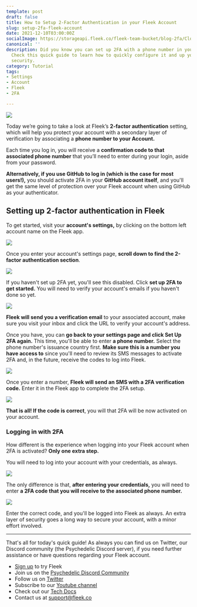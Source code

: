 ```yaml
---
template: post
draft: false
title: How to Setup 2-Factor Authentication in your Fleek Account
slug: setup-2fa-fleek-account
date: 2021-12-10T03:00:00Z
socialImage: https://storageapi.fleek.co/fleek-team-bucket/blog-2fa/Cloudflare-RepoSwitch.png
canonical: ''
description: Did you know you can set up 2FA with a phone number in your account?
  Check this quick guide to learn how to quickly configure it and up your account’s
  security.
category: Tutorial
tags:
- Settings
- Account
- Fleek
- 2FA

---
```

![](https://storageapi.fleek.co/fleek-team-bucket/blog-2fa/Cloudflare-RepoSwitch.png)

Today we’re going to take a look at Fleek’s **2-factor authentication** setting, which will help you protect your account with a secondary layer of verification by associating a **phone number to your Account.**

Each time you log in, you will receive a **confirmation code to that associated phone number** that you’ll need to enter during your login, aside from your password.

**Alternatively, if you use GitHub to log in (which is the case for most users!),** you should activate 2FA in your **GitHub account itself**, and you'll get the same level of protection over your Fleek account when using GitHub as your authenticator.

## Setting up 2-factor authentication in Fleek

To get started, visit your **account's settings,** by clicking on the bottom left account name on the Fleek app.

![](https://storageapi.fleek.co/fleek-team-bucket/blog-2fa/image%20261%20(1).png)

Once you enter your account's settings page, **scroll down to find the 2-factor authentication section**.

![](https://storageapi.fleek.co/fleek-team-bucket/blog-2fa/image%20262.png)

If you haven't set up 2FA yet, you'll see this disabled. Click **set up 2FA to get started.** You will need to verify your account's emails if you haven't done so yet.

![](https://storageapi.fleek.co/fleek-team-bucket/blog-2fa/image%20263.png)

**Fleek will send you a verification email** to your associated account, make sure you visit your inbox and click the URL to verify your account's address.

Once you have, you can **go back to your settings page and click Set Up 2FA again.** This time, you'll be able to enter **a phone number.** Select the phone number's issuance country first. **Make sure this is a number you have access to** since you'll need to review its SMS messages to activate 2FA and, in the future, receive the codes to log into Fleek.

![](https://storageapi.fleek.co/fleek-team-bucket/blog-2fa/Group%205984.png)

Once you enter a number, **Fleek will send an SMS with a 2FA verification code.** Enter it in the Fleek app to complete the 2FA setup.

![](https://storageapi.fleek.co/fleek-team-bucket/blog-2fa/Group%205986.png)

**That is all! If the code is correct**, you will that 2FA will be now activated on your account.

### Logging in with 2FA

How different is the experience when logging into your Fleek account when 2FA is activated? **Only one extra step.**

You will need to log into your account with your credentials, as always.

![](https://storageapi.fleek.co/fleek-team-bucket/blog-2fa/2fa.png)

The only difference is that, **after entering your credentials,** you will need to enter **a 2FA code that you will receive to the associated phone number.**

![](https://storageapi.fleek.co/fleek-team-bucket/blog-2fa/image%20268.png)

Enter the correct code, and you'll be logged into Fleek as always. An extra layer of security goes a long way to secure your account, with a minor effort involved.

***

That's all for today's quick guide! As always you can find us on Twitter, our Discord community (the Psychedelic Discord server), if you need further assistance or have questions regarding your Fleek account.

* [Sign up](https://app.fleek.co/) to try Fleek
* Join us on the  [Psychedelic Discord Community](https://slack.fleek.co/)
* Follow us on [Twitter](https://twitter.com/FleekHQ)
* Subscribe to our [Youtube channel](https://www.youtube.com/channel/UCBzlwYM0JjZpjDZ52-SLUmw)
* Check out our [Tech Docs](https://docs.fleek.co/)
* Contact us at support@fleek.co